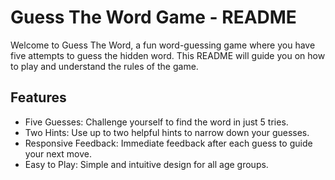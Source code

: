 # Guess The Word Game - README
Welcome to Guess The Word, a fun word-guessing game where you have five attempts to guess the hidden word. This README will guide you on how to play and understand the rules of the game.

<h2>Features</h2>
<ul>
  <li>Five Guesses: Challenge yourself to find the word in just 5 tries.</li>
  <li>Two Hints: Use up to two helpful hints to narrow down your guesses.</li>
  <li>Responsive Feedback: Immediate feedback after each guess to guide your next move.</li>
  <li>Easy to Play: Simple and intuitive design for all age groups.</li>
</ul>
